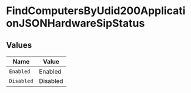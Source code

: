 # FindComputersByUdid200ApplicationJSONHardwareSipStatus


## Values

| Name       | Value      |
| ---------- | ---------- |
| `Enabled`  | Enabled    |
| `Disabled` | Disabled   |